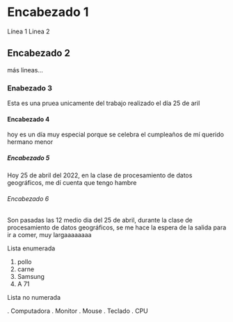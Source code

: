 # Encabezado 1

Línea 1
Linea 2

## Encabezado 2
más lineas...

### Enabezado 3
Esta es una pruea unicamente del trabajo realizado el día 25 de aril

#### Encabezado 4
hoy es un día muy especial porque se celebra el cumpleaños de mí querido hermano menor

##### Encabezado 5
Hoy 25 de abril del 2022, en la clase de procesamiento de datos geográficos, me dí cuenta que tengo hambre

###### Encabezado 6
Son pasadas las 12 medio dia del 25 de abril, durante la clase de procesamiento de datos geográficos, se me hace la espera de la salida para ir a comer, muy largaaaaaaaa

Lista enumerada
1. pollo
2. carne
3. Samsung 
4. A 71

Lista no numerada 

. Computadora 
. Monitor
. Mouse
. Teclado
. CPU
